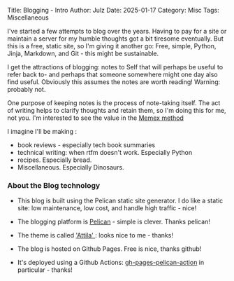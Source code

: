 Title: Blogging - Intro
Author: Julz
Date: 2025-01-17
Category: Misc
Tags: Miscellaneous

I've started a few attempts to blog over the years. Having to pay for a site or maintain a server for my humble thoughts got a bit tiresome eventually. But this is a free, static site, so I'm 
giving it another go: Free, simple, Python, Jinja, Markdown, and Git - this might be sustainable.

I get the attractions of blogging: notes to Self that will perhaps be useful to refer back to- and perhaps that someone somewhere might one day also find useful. Obviously this assumes the notes 
are worth reading! Warning: probably not.

One purpose of keeping notes is the process of note-taking itself. The act of writing helps to clarify thoughts and retain them, so I'm doing this for me, not you. I'm interested to see the value in 
the [Memex method](https://thinkingforest.org/2023/01/05/The-Secret-to-Cory-Doctorow-Memex)

I imagine I'll be making : 
* book reviews - especially tech book summaries
* technical writing: when rtfm doesn't work. Especially Python
* recipes. Especially bread.
* Miscellaneous. Especially Dinosaurs.

### About the Blog technology

* This blog is built using the Pelican static site generator. I do like a static site: low maintenance, low cost, and handle high traffic - nice! 
 
* The blogging platform is [Pelican](https://getpelican.com) - simple is clever. Thanks pelican!
* The theme is called ['Attila' ](https://github.com/arulrajnet/attila) : looks nice to me - thanks!
* The blog is hosted on Github Pages. Free is nice, thanks github!
* It's deployed using a Github Actions: [gh-pages-pelican-action](https://github.com/nelsonjchen/gh-pages-pelican-action) in particular - thanks!

